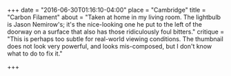 +++
date = "2016-06-30T01:16:10-04:00"
place = "Cambridge"
title = "Carbon Filament"
about = "Taken at home in my living room. The lightbulb is Jason Nemirow's; it's the nice-looking one he put to the left of the doorway on a surface that also has those ridiculously foul bitters."
critique = "This is perhaps too subtle for real-world viewing conditions. The thumbnail does not look very powerful, and looks mis-composed, but I don't know what to do to fix it."

+++

